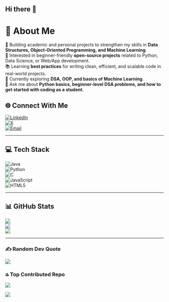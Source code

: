 ## Hi there 👋

# 💫 About Me
🚀 Building academic and personal projects to strengthen my skills in **Data Structures, Object-Oriented Programming, and Machine Learning**.  
🤝 Interested in beginner-friendly **open-source projects** related to Python, Data Science, or Web/App development.  
📚 Learning **best practices** for writing clean, efficient, and scalable code in real-world projects.  
📖 Currently exploring **DSA, OOP, and basics of Machine Learning**.  
💬 Ask me about **Python basics, beginner-level DSA problems, and how to get started with coding as a student**.  
  



## 🌐 Connect With Me
[![LinkedIn](https://img.shields.io/badge/LinkedIn-%230077B5.svg?logo=linkedin&logoColor=white)](https://www.linkedin.com/in/karthik-lu-530534328)  
[![X](https://img.shields.io/badge/Twitter-%23000000.svg?logo=twitter&logoColor=white)](https://x.com/LuKarthik94277?t=wBhKa69A-CdSlRC-sUtIVQ&s=09)  
[![Email](https://img.shields.io/badge/Email-D14836?logo=gmail&logoColor=white)](mailto:lukarthik67@gmail.com)  

---

## 💻 Tech Stack
![Java](https://img.shields.io/badge/Java-%23ED8B00.svg?style=for-the-badge&logo=openjdk&logoColor=white)  
![Python](https://img.shields.io/badge/Python-3670A0?style=for-the-badge&logo=python&logoColor=ffdd54)  
![C](https://img.shields.io/badge/C-%2300599C.svg?style=for-the-badge&logo=c&logoColor=white)  
![JavaScript](https://img.shields.io/badge/JavaScript-%23323330.svg?style=for-the-badge&logo=javascript&logoColor=%23F7DF1E)  
![HTML5](https://img.shields.io/badge/HTML5-%23E34F26.svg?style=for-the-badge&logo=html5&logoColor=white)  

---

## 📊 GitHub Stats
![](https://github-readme-stats.vercel.app/api?username=lukarthik67&theme=ambient_gradient&hide_border=false&include_all_commits=true&count_private=false)  
![](https://nirzak-streak-stats.vercel.app/?user=lukarthik67&theme=ambient_gradient&hide_border=false)  
![](https://github-readme-stats.vercel.app/api/top-langs/?username=lukarthik67&theme=ambient_gradient&hide_border=false&include_all_commits=true&count_private=false&layout=compact)  

---

### ✍️ Random Dev Quote
![](https://quotes-github-readme.vercel.app/api?type=horizontal&theme=radical)  



### 🔝 Top Contributed Repo
![](https://github-contributor-stats.vercel.app/api?username=lukarthik67&limit=5&theme=ambient_gradient&combine_all_yearly_contributions=true)  



[![](https://visitcount.itsvg.in/api?id=lukarthik67&icon=0&color=8)](https://visitcount.itsvg.in)  
<!--
**lukarthik67/lukarthik67** is a ✨ _special_ ✨ repository because its `README.md` (this file) appears on your GitHub profile.

Here are some ideas to get you started:

- 🔭 I’m currently working on ...
- 🌱 I’m currently learning ...
- 👯 I’m looking to collaborate on ...
- 🤔 I’m looking for help with ...
- 💬 Ask me about ...
- 📫 How to reach me: ...
- 😄 Pronouns: ...
- ⚡ Fun fact: ...
-->
